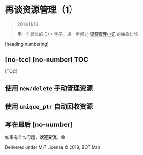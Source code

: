 ﻿# 再谈资源管理（1）

> 2018/11/10
>
> 用一个具体的 C++ 例子，进一步阐述 [资源管理小记](Resource-Management.md) 的抽象讨论

[heading-numbering]

## [no-toc] [no-number] TOC

[TOC]

## 使用 `new/delete` 手动管理资源

## 使用 `unique_ptr` 自动回收资源

## 写在最后 [no-number]

如果有什么问题，**欢迎交流**。😄

Delivered under MIT License &copy; 2018, BOT Man

